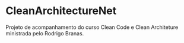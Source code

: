 # CleanArchitectureNet
Projeto de acompanhamento do curso Clean Code e Clean Architeture ministrada pelo Rodrigo Branas.
